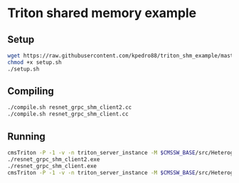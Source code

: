 # Triton shared memory example

## Setup

```bash
wget https://raw.githubusercontent.com/kpedro88/triton_shm_example/master/setup.sh
chmod +x setup.sh
./setup.sh
```

## Compiling

```bash
./compile.sh resnet_grpc_shm_client2.cc
./compile.sh resnet_grpc_shm_client.cc
```

## Running

```bash
cmsTriton -P -1 -v -n triton_server_instance -M $CMSSW_BASE/src/HeterogeneousCore/SonicTriton/data/models/ start
./resnet_grpc_shm_client2.exe
./resnet_grpc_shm_client.exe
cmsTriton -P -1 -v -n triton_server_instance -M $CMSSW_BASE/src/HeterogeneousCore/SonicTriton/data/models/ stop
```
